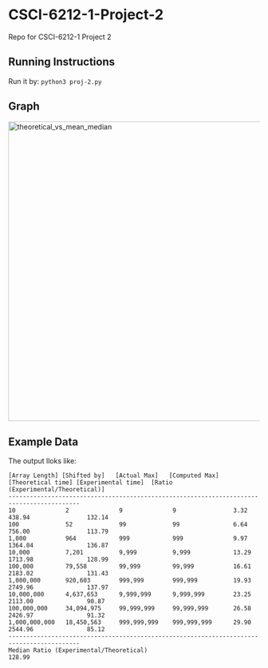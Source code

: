 # CSCI-6212-1-Project-2
Repo for CSCI-6212-1 Project 2

## Running Instructions
Run it by:
`python3 proj-2.py`

## Graph
<img width="1000" height="600" alt="theoretical_vs_mean_median" src="https://github.com/user-attachments/assets/cc536346-5ce8-4ffd-85bc-d1ff3fa3e1e7" />

## Example Data
The output lloks like:
```
[Array Length] [Shifted by]   [Actual Max]   [Computed Max]  [Theoretical time] [Experimental time]  [Ratio (Experimental/Theoretical)]
------------------------------------------------------------------------------------------
10              2              9              9                3.32                438.94                132.14                        
100             52             99             99               6.64                756.00                113.79                        
1,000           964            999            999              9.97                1364.04               136.87                        
10,000          7,201          9,999          9,999            13.29               1713.98               128.99                        
100,000         79,558         99,999         99,999           16.61               2183.02               131.43                        
1,000,000       920,603        999,999        999,999          19.93               2749.96               137.97                        
10,000,000      4,637,653      9,999,999      9,999,999        23.25               2113.00               90.87                         
100,000,000     34,094,975     99,999,999     99,999,999       26.58               2426.97               91.32                         
1,000,000,000   18,450,563     999,999,999    999,999,999      29.90               2544.96               85.12                         
------------------------------------------------------------------------------------------
Median Ratio (Experimental/Theoretical)                               128.99
```
